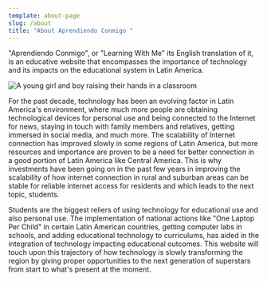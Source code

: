 ```yaml
---
template: about-page
slug: /about
title: "About Aprendiendo Conmigo "
---
```

"Aprendiendo Conmigo", or "Learning With Me" its English translation of it, is an educative website that encompasses the importance of technology and its impacts on the educational system in Latin America.

![A young girl and boy raising their hands in a classroom](/assets/9602545478_9fb38daf2e_o.jpg "Young Girl and Boy Raising their Hands for a Question in their Classroom")

For the past decade, technology has been an evolving factor in Latin America's environment, where much more people are obtaining technological devices for personal use and being connected to the Internet for news, staying in touch with family members and relatives, getting immersed in social media, and much more. The scalability of Internet connection has improved slowly in some regions of Latin America, but more resources and importance are proven to be a need for better connection in a good portion of Latin America like Central America. This is why investments have been going on in the past few years in improving the scalability of how internet connection in rural and suburban areas can be stable for reliable internet access for residents and which leads to the next topic, students.

Students are the biggest reliers of using technology for educational use and also personal use. The implementation of national actions like "One Laptop Per Child" in certain Latin American countries, getting computer labs in schools, and adding educational technology to curriculums, has aided in the integration of technology impacting educational outcomes. This website will touch upon this trajectory of how technology is slowly transforming the region by giving proper opportunities to the next generation of superstars from start to what's present at the moment.